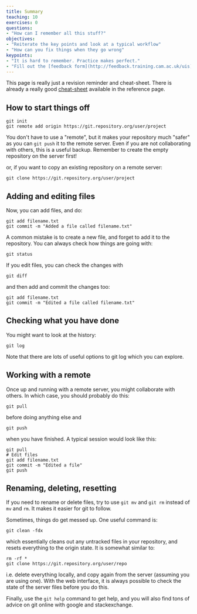 ```yaml
---
title: Summary
teaching: 10
exercises: 0
questions:
- "How can I remember all this stuff?"
objectives:
- "Reiterate the key points and look at a typical workflow"
- "How can you fix things when they go wrong"
keypoints:
- "It is hard to remember. Practice makes perfect."
- "Fill out the [feedback form](http://feedback.training.cam.ac.uk/uis)"
---
```


This page is really just a revision reminder and cheat-sheet. There is
already a really good [cheat-sheet](../reference) available in the
reference page.

## How to start things off

~~~
git init
git remote add origin https://git.repository.org/user/project
~~~
You don't have to use a "remote", but it makes your repository much
"safer" as you can `git push` it to the remote server. Even if you are
not collaborating with others, this is a useful backup. Remember to
create the empty repository on the server first!

or, if you want to copy an existing repository on a remote server:

~~~
git clone https://git.repository.org/user/project
~~~

## Adding and editing files

Now, you can add files, and do:

~~~
git add filename.txt
git commit -m "Added a file called filename.txt"
~~~

A common mistake is to create a new file, and forget to add it to the
repository. You can always check how things are going with:

~~~
git status
~~~

If you edit files, you can check the changes with

~~~
git diff
~~~

and then add and commit the changes too:

~~~
git add filename.txt
git commit -m "Edited a file called filename.txt"
~~~

## Checking what you have done

You might want to look at the history:

~~~
git log
~~~

Note that there are lots of useful options to git log which you can
explore.

## Working with a remote

Once up and running with a remote server, you might collaborate with
others. In which case, you should probably do this:

~~~
git pull
~~~

before doing anything else
and

~~~
git push
~~~

when you have finished. A typical session would look like this:

~~~
git pull
# Edit files
git add filename.txt
git commit -m "Edited a file"
git push
~~~

## Renaming, deleting, resetting

If you need to rename or delete files, try to use `git mv` and `git
rm` instead of `mv` and `rm`. It makes it easier for git to follow.

Sometimes, things do get messed up. One useful command is:

~~~
git clean -fdx
~~~

which essentially cleans out any untracked files in your repository,
and resets everything to the origin state. It is somewhat similar to:

~~~
rm -rf *
git clone https://git.repository.org/user/repo
~~~

i.e. delete everything locally, and copy again from the server
(assuming you are using one). With the web interface, it is always
possible to check the state of the server files before you do this.

Finally, use the `git help` command to get help, and you will also
find tons of advice on git online with google and stackexchange.
